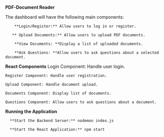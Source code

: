 **PDF-Document Reader**

The dashboard will have the following main components:

        **Login/Register:** Allow users to log in or register.
        
       ** Upload Documents:** Allow users to upload PDF documents.
        
        **View Documents: **Display a list of uploaded documents.
        
        **Ask Questions: **Allow users to ask questions about a selected document.

        
**React Components**
    Login Component: Handle user login.
    
    Register Component: Handle user registration.
    
    Upload Component: Handle document upload.
    
    Documents Component: Display list of documents.
    
    Questions Component: Allow users to ask questions about a document.
    

**Running the Application**

      **Start the Backend Server:** nodemon index.js

      **Start the React Application:** npm start
    
